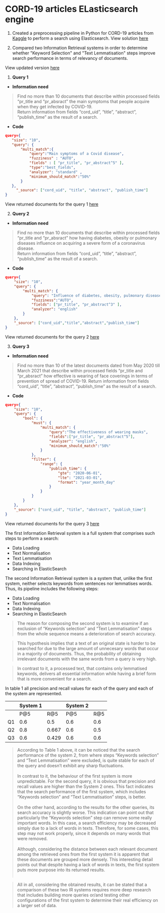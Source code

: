 # CORD-19 articles ELasticsearch engine
1. Created a preprocessing pipeline in Python for CORD-19 articles from [Kaggle]( https://www.kaggle.com/allen-institute-for-ai/CORD-19-research-challenge) to perform a search using Elasticsearch.
View solution [here](https://nbviewer.jupyter.org/github/BlinkovYevhenGit/CORD-19_articles_ELasticsearch_engine/blob/main/Assignment%201/Information_Retrieval_Assignment_1_2003667.ipynb)

2. Compared two Information Retrieval systems in order to determine whether "Keyword Selection" and "Text Lemmatisation" steps improve search performance in terms of relevancy of documents.

View updated version [here](https://github.com/BlinkovYevhenGit/CORD-19_articles_ELasticsearch_engine/blob/main/Assignment%201/Information%20Retrieval.py)

1. **Query 1**

* **Information need** 
 
>Find no more than 10 documents that describe within processed fields “pr_title  and “pr_absract” the main symptoms that people acquire when they get infected by COVID-19. <br> Return information from fields “cord_uid”, “title”, “abstract”, “publish_time” as the result of a search.
* **Code**

 ```json
 query={
    "size": "10",
    "query": {
        "multi_match":{
            "query":"Main symptoms of a Covid disease",
            "fuzziness" : "AUTO",
            "fields" : [ "pr_title", "pr_abstract^5" ],
            "type":"best_fields",
            "analyzer": "standard" ,
            "minimum_should_match":"50%"
        }
    },
      "_source": ["cord_uid", "title", "abstract", "publish_time"]
}
```

View returned documents for the query 1 [here](https://nbviewer.jupyter.org/github/BlinkovYevhenGit/CORD-19_articles_ELasticsearch_engine/blob/main/Assignment%201/query_1_results.html)

2. **Query 2**

* **Information need** 

>Find no more than 10 documents that describe within processed fields “pr_title  and “pr_absract” how having diabetes, obesity or pulmonary diseases influence on acquiring a severe form of a coronavirus disease. <br>
Return information from fields “cord_uid”, “title”, “abstract”, “publish_time” as the result of a search.

* **Code**

```json
query={
    "size": "10",
    "query": {
        "multi_match": {
            "query": "Influence of diabetes, obesity, pulmonary diseases on acquiring a severe form of Coronavirus disease",
            "fuzziness":"AUTO",
            "fields": ["pr_title", "pr_abstract^3" ],
            "analyzer": "english"
        }
    },
    "_source": ["cord_uid","title","abstract","publish_time"]
}
```

View returned documents for the query 2 [here](https://nbviewer.jupyter.org/github/BlinkovYevhenGit/CORD-19_articles_ELasticsearch_engine/blob/main/Assignment%201/query_2_results.html)

3. **Query 3**

* **Information need** 

>Find no more than 10 of the latest documents dated from May 2020 till March 2021 that describe within processed fields “pr_title  and “pr_absract” how effective is wearing of face coverings in terms of prevention of spread of COVID-19.
Return information from fields “cord_uid”, “title”, “abstract”, “publish_time” as the result of a search.

* **Code**

```json
query={
    "size": "10",
    "query": {
        "bool": {
            "must": {
                "multi_match": {
                    "query":"The effectiveness of wearing masks",
                    "fields":["pr_title", "pr_abstract^5"],
                    "analyzer": "english",
                    "minimum_should_match":"50%"
                }
            },
            "filter": {
                "range": {
                    "publish_time": {
                        "gte": "2020-06-01",
                        "lte": "2021-03-01",
                        "format": "year_month_day"
                    }
                }
            }
        }
    },
    "_source": ["cord_uid", "title", "abstract", "publish_time"]
}
```

View returned documents for the query 3 [here](https://nbviewer.jupyter.org/github/BlinkovYevhenGit/CORD-19_articles_ELasticsearch_engine/blob/main/Assignment%201/query_3_results.html)

The first Information Retrieval system is a full system that comprises such steps to perform a search:
*	Data Loading
*	Text Normalisation
*	Text Lemmatisation
*	Data Indexing
*	Searching in ElasticSearch

The second Information Retrieval system is a system that, unlike the first system, neither selects keywords  from sentences nor lemmatises words. Thus, its pipeline includes the following steps:
*	 Data Loading
*	Text Normalisation
*	Data Indexing
*	Searching in ElasticSearch

>The reason for composing the second system is to examine if an exclusion of “Keywords selection” and “Text Lemmatisation” steps from the whole sequence means a deterioration of search accuracy.

>This hypothesis implies that a text of an original state is harder to be searched for due to the large amount of unnecesary words that occur in a majority of documents. Thus, the probability of obtaining irrelevant documents with the same words from a query is very high. 

> In contrast to it, a processed text, that contains only lemmatised keywords, delivers all essential information while having a brief form that is more convenient for a search.

In table 1 all precision and recall values for each of the query and each of the system are represented.

|    |   System 1      ||    System 2   ||
|----|----------|-------|----------|-----|
|    | P@5      | R@5   | P@5      | R@5 |
| Q1 | 0.6      | 0.5   | 0.6      | 0.6 |
| Q2 | 0.8      | 0.667 | 0.6      | 0.5 |
| Q3 | 0.6      | 0.429 | 0.6      | 0.6 |


>According to Table 1 above, it can be noticed that the search performance of the system 2,  from where steps “Keywords selection” and “Text Lemmatisation” were excluded,  is quite stable for each of the query and doesn’t exhibit any sharp fluctuations.<br><br> 
In contrast to it, the behaviour of the first system is more unpredictable. For the second query, it is obvious that precision and recall values are higher than the System 2 ones. This fact indicates that the search performance of the first system, which includes “Keywords selection” and “Text Lemmatisation” steps, is better.<br><br> 
On the other hand, according to the results for the other queries, its search accuracy is slightly worse. This indication can point out that particularly the “Keywords selection” step can remove some really important words. In this case, a search efficiency may be decreased simply due to a lack of words in texts. Therefore, for some cases,  this step may not work properly, since it depends on many words that were removed.<br><br>
Although, considering the distance between each relevant document among the retrieved ones from the first system it is apparent that these documents are grouped more densely.  This interesting detail points out that despite having a lack of words in texts, the first system puts more purpose into its returned results.<br><br>

>All in all, considering the obtained results, it can be stated that a comparison of these two IR systems requires more deep research that includes building more queries or/and testing other configurations of the first system to determine their real efficiency on a larger set of data.
